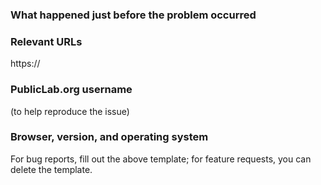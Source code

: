 ### What happened just before the problem occurred


### Relevant URLs

https://

### PublicLab.org username

(to help reproduce the issue)

### Browser, version, and operating system


For bug reports, fill out the above template; for feature requests, you can delete the template.
